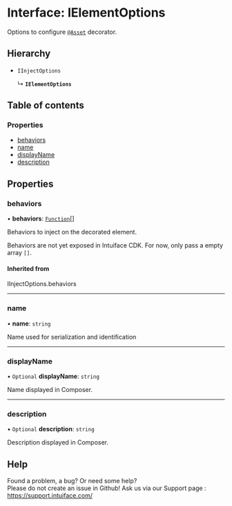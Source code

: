 # Interface: IElementOptions

Options to configure [`@Asset`](../README.md#asset) decorator.

## Hierarchy

- `IInjectOptions`

  ↳ **`IElementOptions`**

## Table of contents

### Properties

- [behaviors](IElementOptions.md#behaviors)
- [name](IElementOptions.md#name)
- [displayName](IElementOptions.md#displayname)
- [description](IElementOptions.md#description)

## Properties

### behaviors

• **behaviors**: [`Function`]( https://developer.mozilla.org/en-US/docs/Web/JavaScript/Reference/Global_Objects/Function )[]

Behaviors to inject on the decorated element.

Behaviors are not yet exposed in Intuiface CDK. For now, only pass a empty array `[]`.

#### Inherited from

IInjectOptions.behaviors

___

### name

• **name**: `string`

Name used for serialization and identification

___

### displayName

• `Optional` **displayName**: `string`

Name displayed in Composer.

___

### description

• `Optional` **description**: `string`

Description displayed in Composer.


## Help
Found a problem, a bug? Or need some help?  
Please do not create an issue in Github! Ask us via our Support page : https://support.intuiface.com/